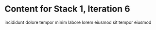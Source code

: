 # Content for Stack 1, Iteration 6
incididunt dolore tempor minim labore lorem eiusmod sit tempor eiusmod 
